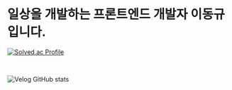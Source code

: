 # 일상을 개발하는 프론트엔드 개발자 이동규 입니다.

[![Solved.ac Profile](http://mazassumnida.wtf/api/v2/generate_badge?boj=ldk1009)](https://solved.ac/ldk1009/)

<br/>

![Velog GitHub stats](https://velog-github-badge.vercel.app/badge/ldk1009?theme=light&posts=3)

